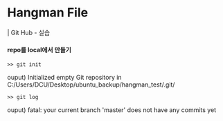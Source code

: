 # Hangman File
| Git Hub - 실습

#### repo를 local에서 만들기
```
>> git init
```
ouput) Initialized empty Git repository in C:/Users/DCU/Desktop/ubuntu_backup/hangman_test/.git/

```
>> git log
```
ouput) fatal: your current branch 'master' does not have any commits yet

